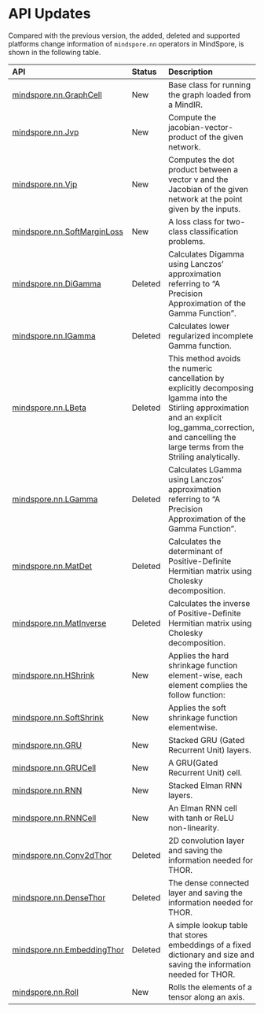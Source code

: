 # API Updates

Compared with the previous version, the added, deleted and supported platforms change information of `mindspore.nn` operators in MindSpore, is shown in the following table.

|API|Status|Description|Support Platform|Class
|:----|:----|:----|:----|:----
[mindspore.nn.GraphCell](https://www.mindspore.cn/docs/api/zh-CN/r1.5/api_python/nn/mindspore.nn.GraphCell.html#mindspore.nn.GraphCell)|New|Base class for running the graph loaded from a MindIR.|r1.5: Ascend/GPU/CPU|Cell
[mindspore.nn.Jvp](https://www.mindspore.cn/docs/api/zh-CN/r1.5/api_python/nn/mindspore.nn.Jvp.html#mindspore.nn.Jvp)|New|Compute the jacobian-vector-product of the given network.|r1.5: To Be Developed|Gradient
[mindspore.nn.Vjp](https://www.mindspore.cn/docs/api/zh-CN/r1.5/api_python/nn/mindspore.nn.Vjp.html#mindspore.nn.Vjp)|New|Computes the dot product between a vector  v  and the Jacobian of the given network at the point given by the inputs.|r1.5: To Be Developed|Gradient
[mindspore.nn.SoftMarginLoss](https://www.mindspore.cn/docs/api/zh-CN/r1.5/api_python/nn/mindspore.nn.SoftMarginLoss.html#mindspore.nn.SoftMarginLoss)|New|A loss class for two-class classification problems.|r1.5: Ascend|Loss Functions
[mindspore.nn.DiGamma](https://www.mindspore.cn/docs/api/zh-CN/r1.3/api_python/nn/mindspore.nn.DiGamma.html#mindspore.nn.DiGamma)|Deleted|Calculates Digamma using Lanczos’ approximation referring to “A Precision Approximation of the Gamma Function”.|Ascend/GPU|Math Functions
[mindspore.nn.IGamma](https://www.mindspore.cn/docs/api/zh-CN/r1.3/api_python/nn/mindspore.nn.IGamma.html#mindspore.nn.IGamma)|Deleted|Calculates lower regularized incomplete Gamma function.|Ascend/GPU|Math Functions
[mindspore.nn.LBeta](https://www.mindspore.cn/docs/api/zh-CN/r1.3/api_python/nn/mindspore.nn.LBeta.html#mindspore.nn.LBeta)|Deleted|This method avoids the numeric cancellation by explicitly decomposing lgamma into the Stirling approximation and an explicit log_gamma_correction, and cancelling the large terms from the Striling analytically.|Ascend/GPU|Math Functions
[mindspore.nn.LGamma](https://www.mindspore.cn/docs/api/zh-CN/r1.3/api_python/nn/mindspore.nn.LGamma.html#mindspore.nn.LGamma)|Deleted|Calculates LGamma using Lanczos’ approximation referring to “A Precision Approximation of the Gamma Function”.|Ascend/GPU|Math Functions
[mindspore.nn.MatDet](https://www.mindspore.cn/docs/api/zh-CN/r1.3/api_python/nn/mindspore.nn.MatDet.html#mindspore.nn.MatDet)|Deleted|Calculates the determinant of Positive-Definite Hermitian matrix using Cholesky decomposition.|GPU|Math Functions
[mindspore.nn.MatInverse](https://www.mindspore.cn/docs/api/zh-CN/r1.3/api_python/nn/mindspore.nn.MatInverse.html#mindspore.nn.MatInverse)|Deleted|Calculates the inverse of Positive-Definite Hermitian matrix using Cholesky decomposition.|GPU|Math Functions
[mindspore.nn.HShrink](https://www.mindspore.cn/docs/api/zh-CN/r1.5/api_python/nn/mindspore.nn.HShrink.html#mindspore.nn.HShrink)|New|Applies the hard shrinkage function element-wise, each element complies the follow function:|r1.5: Ascend|Non-linear Activations
[mindspore.nn.SoftShrink](https://www.mindspore.cn/docs/api/zh-CN/r1.5/api_python/nn/mindspore.nn.SoftShrink.html#mindspore.nn.SoftShrink)|New|Applies the soft shrinkage function elementwise.|r1.5: Ascend|Non-linear Activations
[mindspore.nn.GRU](https://www.mindspore.cn/docs/api/zh-CN/r1.5/api_python/nn/mindspore.nn.GRU.html#mindspore.nn.GRU)|New|Stacked GRU (Gated Recurrent Unit) layers.|r1.5: Ascend/GPU|Recurrent Layers
[mindspore.nn.GRUCell](https://www.mindspore.cn/docs/api/zh-CN/r1.5/api_python/nn/mindspore.nn.GRUCell.html#mindspore.nn.GRUCell)|New|A GRU(Gated Recurrent Unit) cell.|r1.5: Ascend/GPU|Recurrent Layers
[mindspore.nn.RNN](https://www.mindspore.cn/docs/api/zh-CN/r1.5/api_python/nn/mindspore.nn.RNN.html#mindspore.nn.RNN)|New|Stacked Elman RNN layers.|r1.5: Ascend/GPU|Recurrent Layers
[mindspore.nn.RNNCell](https://www.mindspore.cn/docs/api/zh-CN/r1.5/api_python/nn/mindspore.nn.RNNCell.html#mindspore.nn.RNNCell)|New|An Elman RNN cell with tanh or ReLU non-linearity.|r1.5: Ascend/GPU|Recurrent Layers
[mindspore.nn.Conv2dThor](https://www.mindspore.cn/docs/api/zh-CN/r1.3/api_python/nn/mindspore.nn.Conv2dThor.html#mindspore.nn.Conv2dThor)|Deleted|2D convolution layer and saving the information needed for THOR.|Ascend/GPU|Thor Layers
[mindspore.nn.DenseThor](https://www.mindspore.cn/docs/api/zh-CN/r1.3/api_python/nn/mindspore.nn.DenseThor.html#mindspore.nn.DenseThor)|Deleted|The dense connected layer and saving the information needed for THOR.|Ascend/GPU|Thor Layers
[mindspore.nn.EmbeddingThor](https://www.mindspore.cn/docs/api/zh-CN/r1.3/api_python/nn/mindspore.nn.EmbeddingThor.html#mindspore.nn.EmbeddingThor)|Deleted|A simple lookup table that stores embeddings of a fixed dictionary and size and saving the information needed for THOR.|Ascend/GPU|Thor Layers
[mindspore.nn.Roll](https://www.mindspore.cn/docs/api/zh-CN/r1.5/api_python/nn/mindspore.nn.Roll.html#mindspore.nn.Roll)|New|Rolls the elements of a tensor along an axis.|r1.5: Ascend|Utilities
